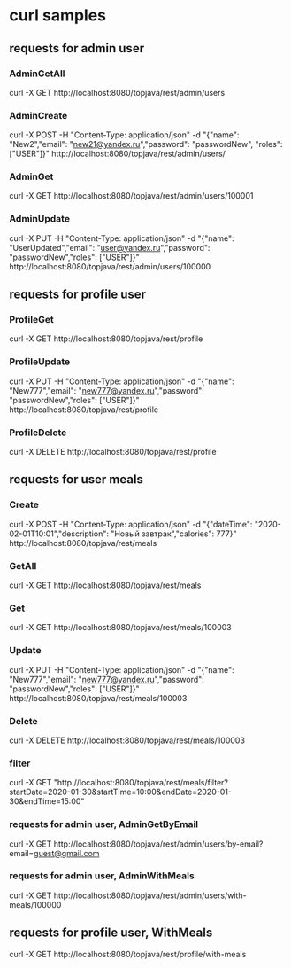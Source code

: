 # curl samples

## requests for admin user
### AdminGetAll
curl -X GET http://localhost:8080/topjava/rest/admin/users

### AdminCreate
curl -X POST -H "Content-Type: application/json" -d "{\"name\": \"New2\",\"email\": \"new21@yandex.ru\",\"password\": \"passwordNew\", \"roles\": [\"USER\"]}" http://localhost:8080/topjava/rest/admin/users/

### AdminGet
curl -X GET http://localhost:8080/topjava/rest/admin/users/100001

### AdminUpdate
curl -X PUT -H "Content-Type: application/json" -d "{\"name\": \"UserUpdated\",\"email\": \"user@yandex.ru\",\"password\": \"passwordNew\",\"roles\": [\"USER\"]}" http://localhost:8080/topjava/rest/admin/users/100000

## requests for profile user
### ProfileGet
curl -X GET http://localhost:8080/topjava/rest/profile

### ProfileUpdate
curl -X PUT -H "Content-Type: application/json" -d "{\"name\": \"New777\",\"email\": \"new777@yandex.ru\",\"password\": \"passwordNew\",\"roles\": [\"USER\"]}" http://localhost:8080/topjava/rest/profile

### ProfileDelete
curl -X DELETE http://localhost:8080/topjava/rest/profile

## requests for user meals
### Create
curl -X POST -H "Content-Type: application/json" -d "{\"dateTime\": \"2020-02-01T10:01\",\"description\": \"Новый завтрак\",\"calories\": 777}" http://localhost:8080/topjava/rest/meals

### GetAll
curl -X GET http://localhost:8080/topjava/rest/meals

### Get
curl -X GET http://localhost:8080/topjava/rest/meals/100003

### Update
curl -X PUT -H "Content-Type: application/json" -d "{\"name\": \"New777\",\"email\": \"new777@yandex.ru\",\"password\": \"passwordNew\",\"roles\": [\"USER\"]}" http://localhost:8080/topjava/rest/meals/100003

### Delete
curl -X DELETE http://localhost:8080/topjava/rest/meals/100003

### filter
curl -X GET "http://localhost:8080/topjava/rest/meals/filter?startDate=2020-01-30&startTime=10:00&endDate=2020-01-30&endTime=15:00"


### requests for admin user, AdminGetByEmail
curl -X GET http://localhost:8080/topjava/rest/admin/users/by-email?email=guest@gmail.com

### requests for admin user, AdminWithMeals
curl -X GET http://localhost:8080/topjava/rest/admin/users/with-meals/100000

## requests for profile user, WithMeals
curl -X GET http://localhost:8080/topjava/rest/profile/with-meals